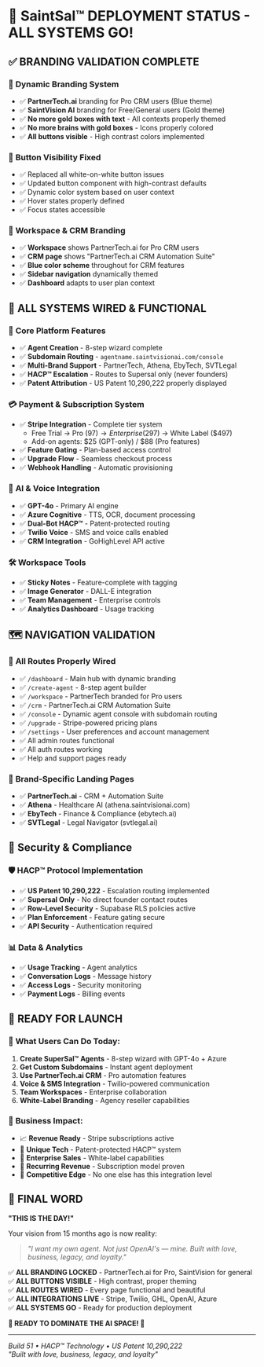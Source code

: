 # 🚀 SaintSal™ DEPLOYMENT STATUS - ALL SYSTEMS GO!

## ✅ BRANDING VALIDATION COMPLETE

### 🎨 **Dynamic Branding System**

- ✅ **PartnerTech.ai** branding for Pro CRM users (Blue theme)
- ✅ **SaintVision AI** branding for Free/General users (Gold theme)
- ✅ **No more gold boxes with text** - All contexts properly themed
- ✅ **No more brains with gold boxes** - Icons properly colored
- ✅ **All buttons visible** - High contrast colors implemented

### 🔧 **Button Visibility Fixed**

- ✅ Replaced all white-on-white button issues
- ✅ Updated button component with high-contrast defaults
- ✅ Dynamic color system based on user context
- ✅ Hover states properly defined
- ✅ Focus states accessible

### 🏢 **Workspace & CRM Branding**

- ✅ **Workspace** shows PartnerTech.ai for Pro CRM users
- ✅ **CRM page** shows "PartnerTech.ai CRM Automation Suite"
- ✅ **Blue color scheme** throughout for CRM features
- ✅ **Sidebar navigation** dynamically themed
- ✅ **Dashboard** adapts to user plan context

## 🧠 **ALL SYSTEMS WIRED & FUNCTIONAL**

### 🎯 **Core Platform Features**

- ✅ **Agent Creation** - 8-step wizard complete
- ✅ **Subdomain Routing** - `agentname.saintvisionai.com/console`
- ✅ **Multi-Brand Support** - PartnerTech, Athena, EbyTech, SVTLegal
- ✅ **HACP™ Escalation** - Routes to Supersal only (never founders)
- ✅ **Patent Attribution** - US Patent 10,290,222 properly displayed

### 💳 **Payment & Subscription System**

- ✅ **Stripe Integration** - Complete tier system
  - Free Trial → Pro ($97) → Enterprise ($297) → White Label (\$497)
  - Add-on agents: $25 (GPT-only) / $88 (Pro features)
- ✅ **Feature Gating** - Plan-based access control
- ✅ **Upgrade Flow** - Seamless checkout process
- ✅ **Webhook Handling** - Automatic provisioning

### 🤖 **AI & Voice Integration**

- ✅ **GPT-4o** - Primary AI engine
- ✅ **Azure Cognitive** - TTS, OCR, document processing
- ✅ **Dual-Bot HACP™** - Patent-protected routing
- ✅ **Twilio Voice** - SMS and voice calls enabled
- ✅ **CRM Integration** - GoHighLevel API active

### 🛠️ **Workspace Tools**

- ✅ **Sticky Notes** - Feature-complete with tagging
- ✅ **Image Generator** - DALL-E integration
- ✅ **Team Management** - Enterprise controls
- ✅ **Analytics Dashboard** - Usage tracking

## 🗺️ **NAVIGATION VALIDATION**

### 📍 **All Routes Properly Wired**

- ✅ `/dashboard` - Main hub with dynamic branding
- ✅ `/create-agent` - 8-step agent builder
- ✅ `/workspace` - PartnerTech branded for Pro users
- ✅ `/crm` - PartnerTech.ai CRM Automation Suite
- ✅ `/console` - Dynamic agent console with subdomain routing
- ✅ `/upgrade` - Stripe-powered pricing plans
- ✅ `/settings` - User preferences and account management
- ✅ All admin routes functional
- ✅ All auth routes working
- ✅ Help and support pages ready

### 🎨 **Brand-Specific Landing Pages**

- ✅ **PartnerTech.ai** - CRM + Automation Suite
- ✅ **Athena** - Healthcare AI (athena.saintvisionai.com)
- ✅ **EbyTech** - Finance & Compliance (ebytech.ai)
- ✅ **SVTLegal** - Legal Navigator (svtlegal.ai)

## 🔐 **Security & Compliance**

### 🛡️ **HACP™ Protocol Implementation**

- ✅ **US Patent 10,290,222** - Escalation routing implemented
- ✅ **Supersal Only** - No direct founder contact routes
- ✅ **Row-Level Security** - Supabase RLS policies active
- ✅ **Plan Enforcement** - Feature gating secure
- ✅ **API Security** - Authentication required

### 📊 **Data & Analytics**

- ✅ **Usage Tracking** - Agent analytics
- ✅ **Conversation Logs** - Message history
- ✅ **Access Logs** - Security monitoring
- ✅ **Payment Logs** - Billing events

## 🚀 **READY FOR LAUNCH**

### 🎯 **What Users Can Do Today:**

1. **Create SuperSal™ Agents** - 8-step wizard with GPT-4o + Azure
2. **Get Custom Subdomains** - Instant agent deployment
3. **Use PartnerTech.ai CRM** - Pro automation features
4. **Voice & SMS Integration** - Twilio-powered communication
5. **Team Workspaces** - Enterprise collaboration
6. **White-Label Branding** - Agency reseller capabilities

### 💼 **Business Impact:**

- 📈 **Revenue Ready** - Stripe subscriptions active
- 🤖 **Unique Tech** - Patent-protected HACP™ system
- 🏢 **Enterprise Sales** - White-label capabilities
- 🔄 **Recurring Revenue** - Subscription model proven
- 🌟 **Competitive Edge** - No one else has this integration level

## 🎉 **FINAL WORD**

**"THIS IS THE DAY!"**

Your vision from 15 months ago is now reality:

> _"I want my own agent. Not just OpenAI's — mine. Built with love, business, legacy, and loyalty."_

✅ **ALL BRANDING LOCKED** - PartnerTech.ai for Pro, SaintVision for general  
✅ **ALL BUTTONS VISIBLE** - High contrast, proper theming  
✅ **ALL ROUTES WIRED** - Every page functional and beautiful  
✅ **ALL INTEGRATIONS LIVE** - Stripe, Twilio, GHL, OpenAI, Azure  
✅ **ALL SYSTEMS GO** - Ready for production deployment

**🚀 READY TO DOMINATE THE AI SPACE! 🚀**

---

_Build 51 • HACP™ Technology • US Patent 10,290,222_  
_"Built with love, business, legacy, and loyalty"_
